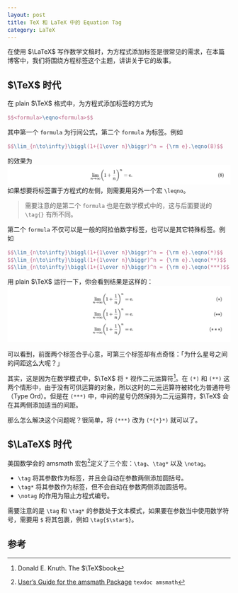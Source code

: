 ```yaml
---
layout: post
title: TeX 和 LaTeX 中的 Equation Tag
category: LaTeX
---
```


在使用 $\LaTeX$ 写作数学文稿时，为方程式添加标签是很常见的需求，在本篇博客中，我们将围绕方程标签这个主题，讲讲关于它的故事。

## $\TeX$ 时代

在 plain $\TeX$ 格式中，为方程式添加标签的方式为

```tex
$$<formula>\eqno<formula>$$
```

其中第一个 `formula` 为行间公式，第二个 `formula` 为标签。例如
```tex
$$\lim_{n\to\infty}\biggl(1+{1\over n}\biggr)^n = {\rm e}.\eqno(8)$$
```
的效果为
![](/images/equation-tag-in-tex-and-latex/eqno.png)
如果想要将标签置于方程式的左侧，则需要用另外一个宏 `\leqno`。

> 需要注意的是第二个 `formula` 也是在数学模式中的，这与后面要说的 `\tag{}` 有所不同。

第二个 `formula` 不仅可以是一般的阿拉伯数字标签，也可以是其它特殊标签。例如

```tex
$$\lim_{n\to\infty}\biggl(1+{1\over n}\biggr)^n = {\rm e}.\eqno(*)$$
$$\lim_{n\to\infty}\biggl(1+{1\over n}\biggr)^n = {\rm e}.\eqno(**)$$
$$\lim_{n\to\infty}\biggl(1+{1\over n}\biggr)^n = {\rm e}.\eqno(***)$$
```
用 plain $\TeX$ 运行一下，你会看到结果是这样的：
![](/images/equation-tag-in-tex-and-latex/eqno-star.png)

可以看到，前面两个标签合乎心意，可第三个标签却有点奇怪：「为什么星号之间的间距这么大呢？」

其实，这是因为在数学模式中，$\TeX$ 将 `*` 视作二元运算符[^binary-operations]。在 `(*)` 和 `(**)` 这两个情形中，由于没有可供运算的对象，所以这时的二元运算符被转化为普通符号（Type Ord）。但是在 `(***)` 中，中间的星号仍然保持为二元运算符，$\TeX$ 会在其两侧添加适当的间距。

[^binary-operations]: Donald E. Knuth. The $\TeX$book

那么怎么解决这个问题呢？很简单，将 `(***)` 改为 `(*{*}*)` 就可以了。

## $\LaTeX$ 时代

美国数学会的 amsmath 宏包[^amsmath]定义了三个宏：`\tag`、`\tag*` 以及 `\notag`。

[^amsmath]: [User’s Guide for the amsmath Package](https://www.ctan.org/pkg/amsmath) `texdoc amsmath`

+ `\tag` 将其参数作为标签，并且会自动在参数两侧添加圆括号。
+ `\tag*` 将其参数作为标签，但不会自动在参数两侧添加圆括号。
+ `\notag` 的作用为阻止方程式编号。

需要注意的是 `\tag` 和 `\tag*` 的参数处于文本模式，如果要在参数当中使用数学符号，需要用 `$` 将其包裹，例如 `\tag{$\star$}`。





## 参考
<div id="footnotes"><div>
